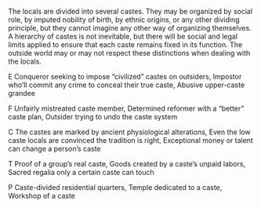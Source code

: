 The locals are divided into several castes. They may be organized by social role, by imputed nobility of birth, by ethnic origins, or any other dividing principle, but they cannot imagine any other way of organizing themselves. A hierarchy of castes is not inevitable, but there will be social and legal limits applied to ensure that each caste remains fixed in its function. The outside world may or may not respect these distinctions when dealing with the locals.

E Conqueror seeking to impose “civilized” castes on outsiders, Impostor who’ll commit any crime to conceal their true caste, Abusive upper-caste grandee

F Unfairly mistreated caste member, Determined reformer with a “better” caste plan, Outsider trying to undo the caste system

C The castes are marked by ancient physiological alterations, Even the low caste locals are convinced the tradition is right, Exceptional money or talent can change a person’s caste

T Proof of a group’s real caste, Goods created by a caste’s unpaid labors, Sacred regalia only a certain caste can touch

P Caste-divided residential quarters, Temple dedicated to a caste, Workshop of a caste